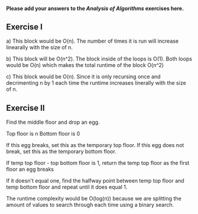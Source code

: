 #### Please add your answers to the ***Analysis of  Algorithms*** exercises here.

## Exercise I

a) This block would be O(n). The number of times it is run will increase linearally with the size of n.


b) This block will be O(n^2). The block inside of the loops is O(1). Both loops would be O(n) which makes the total runtime of the block O(n^2)


c) This block would be O(n). Since it is only recursing once and decrimenting n by 1 each time the runtime increases linerally with the size of n.

## Exercise II

Find the middle floor and drop an egg.

Top floor is n
Bottom floor is 0

If this egg breaks, set this as the temporary top floor.
If this egg does not break, set this as the temporary bottom floor.

If temp top floor - top bottom floor is 1, return the temp top floor as the first floor an egg breaks

If it doesn't equal one, find the halfway point between temp top floor and temp bottom floor and repeat until it does equal 1.
        
The runtime complexity would be O(log(n)) because we are splitting the amount of values to search through each time using a binary search.